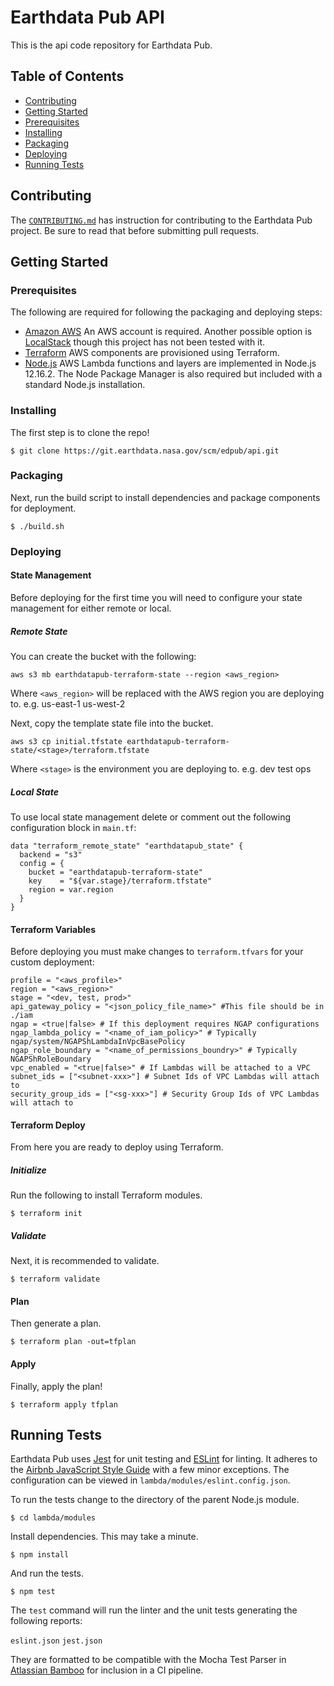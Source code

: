 # Earthdata Pub API

This is the api code repository for Earthdata Pub.

## Table of Contents

- [Contributing](#contributing)
- [Getting Started](#getting-started)
- [Prerequisites](#prerequisites)
- [Installing](#installing)
- [Packaging](#packaging)
- [Deploying](#deploying)
- [Running Tests](#running-tests)

## Contributing

The [`CONTRIBUTING.md`](./CONTRIBUTING.md) has instruction for contributing to the Earthdata Pub project. Be sure to read that before submitting pull requests.

## Getting Started

### Prerequisites
The following are required for following the packaging and deploying steps:
* [Amazon AWS](https://aws.amazon.com/) An AWS account is required. Another possible option is [LocalStack](https://github.com/localstack/localstack) though this project has not been tested with it.
* [Terraform](https://github.com/hashicorp/terraform) AWS components are provisioned using Terraform.
* [Node.js](https://nodejs.org/en/download/) AWS Lambda functions and layers are implemented in Node.js 12.16.2. The Node Package Manager is also required but included with a standard Node.js installation.

### Installing
The first step is to clone the repo!
```
$ git clone https://git.earthdata.nasa.gov/scm/edpub/api.git
```

### Packaging
Next, run the build script to install dependencies and package components for deployment.

```
$ ./build.sh
```

### Deploying
#### State Management
Before deploying for the first time you will need to configure your state management for either remote or local.
##### Remote State
You can create the bucket with the following:
```
aws s3 mb earthdatapub-terraform-state --region <aws_region>
```
Where `<aws_region>` will be replaced with the AWS region you are deploying to. e.g. us-east-1 us-west-2

Next, copy the template state file into the bucket.
```
aws s3 cp initial.tfstate earthdatapub-terraform-state/<stage>/terraform.tfstate
```
Where `<stage>` is the environment you are deploying to. e.g. dev test ops

##### Local State
To use local state management delete or comment out the following configuration block in `main.tf`:
```
data "terraform_remote_state" "earthdatapub_state" {
  backend = "s3"
  config = {
    bucket = "earthdatapub-terraform-state"
    key    = "${var.stage}/terraform.tfstate"
    region = var.region
  }
}
```

#### Terraform Variables
Before deploying you must make changes to `terraform.tfvars` for your custom deployment:
```
profile = "<aws_profile>"
region = "<aws_region>"
stage = "<dev, test, prod>"
api_gateway_policy = "<json_policy_file_name>" #This file should be in ./iam
ngap = <true|false> # If this deployment requires NGAP configurations
ngap_lambda_policy = "<name_of_iam_policy>" # Typically ngap/system/NGAPShLambdaInVpcBasePolicy
ngap_role_boundary = "<name_of_permissions_boundry>" # Typically NGAPShRoleBoundary
vpc_enabled = "<true|false>" # If Lambdas will be attached to a VPC
subnet_ids = ["<subnet-xxx>"] # Subnet Ids of VPC Lambdas will attach to
security_group_ids = ["<sg-xxx>"] # Security Group Ids of VPC Lambdas will attach to
```

#### Terraform Deploy
From here you are ready to deploy using Terraform.

##### Initialize
Run the following to install Terraform modules.
```
$ terraform init
```
##### Validate
Next, it is recommended to validate.
```
$ terraform validate
```
#### Plan
Then generate a plan.
```
$ terraform plan -out=tfplan
```
#### Apply
Finally, apply the plan!
```
$ terraform apply tfplan
```


## Running Tests

Earthdata Pub uses [Jest](https://jestjs.io/) for unit testing and [ESLint](https://github.com/eslint/eslint) for linting. It adheres to the [Airbnb JavaScript Style Guide](https://github.com/airbnb/javascript) with a few minor exceptions. The configuration can be viewed in `lambda/modules/eslint.config.json`.

To run the tests change to the directory of the parent Node.js module.
```
$ cd lambda/modules
```
Install dependencies. This may take a minute.
```
$ npm install
```
And run the tests.
```
$ npm test
```

The `test` command will run the linter and the unit tests generating the following reports:

`eslint.json`
`jest.json`

They are formatted to be compatible with the Mocha Test Parser in [Atlassian Bamboo](https://www.atlassian.com/software/bamboo) for inclusion in a CI pipeline.
